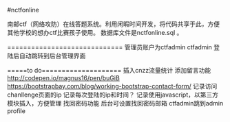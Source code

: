#nctfonline

南邮ctf（网络攻防）在线答题系统。利用闲暇时间开发，将代码共享于此，方便其他学校的想办ctf比赛孩子使用。
数据库文件是nctfonline.sql 。

 
=============================
管理员账户为ctfadmin ctfadmin 登陆后自动跳转到后台管理界面


=====to do====================
插入cnzz流量统计
添加留言功能
http://codepen.io/magnus16/pen/buGiB
https://bootstrapbay.com/blog/working-bootstrap-contact-form/
记录访问chanllenge页面的ip 
记录每次登陆的ip和时间？
记录使用javascript，以第三方模块插入，方便管理
找回密码功能
后台可设置找回密码邮箱
ctfadmin跳到admin profile
